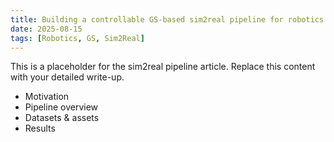 ```yaml
---
title: Building a controllable GS-based sim2real pipeline for robotics
date: 2025-08-15
tags: [Robotics, GS, Sim2Real]
---
```


This is a placeholder for the sim2real pipeline article. Replace this content with your detailed write-up.

- Motivation
- Pipeline overview
- Datasets & assets
- Results

